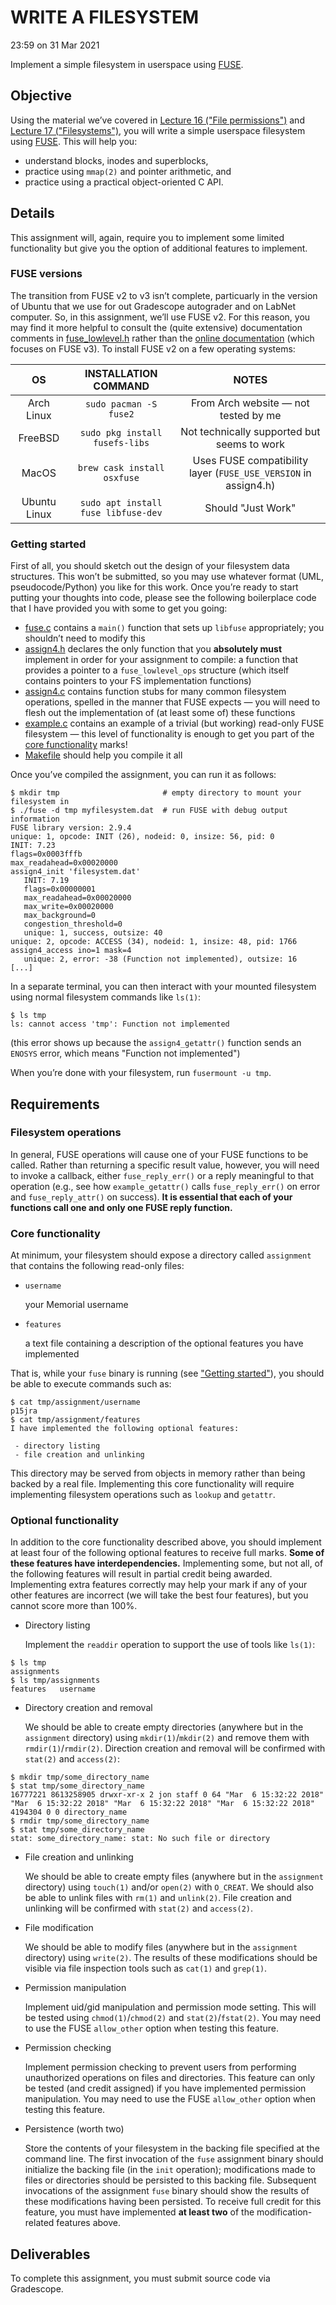 # WRITE A FILESYSTEM

23:59 on 31 Mar 2021

Implement a simple filesystem in userspace using [FUSE](https://github.com/libfuse/libfuse).

## Objective

Using the material we’ve covered in [Lecture 16 ("File permissions")](https://memorialu.gitlab.io/Engineering/ECE/Teaching/operating-systems/website/lecture/16/) and [Lecture 17 ("Filesystems")](https://memorialu.gitlab.io/Engineering/ECE/Teaching/operating-systems/website/lecture/17/), you will write a simple userspace filesystem using [FUSE](https://github.com/libfuse/libfuse). This will help you:

- understand blocks, inodes and superblocks,
- practice using `mmap(2)` and pointer arithmetic, and
- practice using a practical object-oriented C API.

## Details

This assignment will, again, require you to implement some limited functionality but give you the option of additional features to implement.

### FUSE versions

The transition from FUSE v2 to v3 isn’t complete, particuarly in the version of Ubuntu that we use for out Gradescope autograder and on LabNet computer. So, in this assignment, we’ll use FUSE v2. For this reason, you may find it more helpful to consult the (quite extensive) documentation comments in [fuse_lowlevel.h](https://github.com/libfuse/libfuse/blob/fuse_2_9_bugfix/include/fuse_lowlevel.h#L150) rather than the [online documentation](http://libfuse.github.io/doxygen) (which focuses on FUSE v3). To install FUSE v2 on a few operating systems:

|      OS      |        INSTALLATION COMMAND         |                            NOTES                             |
| :----------: | :---------------------------------: | :----------------------------------------------------------: |
|  Arch Linux  |       `sudo pacman -S fuse2`        |             From Arch website — not tested by me             |
|   FreeBSD    |   `sudo pkg install fusefs-libs`    |         Not technically supported but seems to work          |
|    MacOS     |     `brew cask install osxfuse`     | Uses FUSE compatibility layer (`FUSE_USE_VERSION` in assign4.h) |
| Ubuntu Linux | `sudo apt install fuse libfuse-dev` |                      Should "Just Work"                      |

### Getting started

First of all, you should sketch out the design of your filesystem data structures. This won’t be submitted, so you may use whatever format (UML, pseudocode/Python) you like for this work. Once you’re ready to start putting your thoughts into code, please see the following boilerplace code that I have provided you with some to get you going:

- [fuse.c](https://memorialu.gitlab.io/Engineering/ECE/Teaching/operating-systems/website/assignment/5/fuse.c) contains a `main()` function that sets up `libfuse` appropriately; you shouldn’t need to modify this
- [assign4.h](https://memorialu.gitlab.io/Engineering/ECE/Teaching/operating-systems/website/assignment/5/assign4.h) declares the only function that you **absolutely must** implement in order for your assignment to compile: a function that provides a pointer to a `fuse_lowlevel_ops` structure (which itself contains pointers to your FS implementation functions)
- [assign4.c](https://memorialu.gitlab.io/Engineering/ECE/Teaching/operating-systems/website/assignment/5/assign4.c) contains function stubs for many common filesystem operations, spelled in the manner that FUSE expects — you will need to flesh out the implementation of (at least some of) these functions
- [example.c](https://memorialu.gitlab.io/Engineering/ECE/Teaching/operating-systems/website/assignment/5/example.c) contains an example of a trivial (but working) read-only FUSE filesystem — this level of functionality is enough to get you part of the [core functionality](https://memorialu.gitlab.io/Engineering/ECE/Teaching/operating-systems/website/assignment/5/#_core_functionality) marks!
- [Makefile](https://memorialu.gitlab.io/Engineering/ECE/Teaching/operating-systems/website/assignment/5/Makefile) should help you compile it all

Once you’ve compiled the assignment, you can run it as follows:

```console
$ mkdir tmp                       # empty directory to mount your filesystem in
$ ./fuse -d tmp myfilesystem.dat  # run FUSE with debug output information
FUSE library version: 2.9.4
unique: 1, opcode: INIT (26), nodeid: 0, insize: 56, pid: 0
INIT: 7.23
flags=0x0003fffb
max_readahead=0x00020000
assign4_init 'filesystem.dat'
   INIT: 7.19
   flags=0x00000001
   max_readahead=0x00020000
   max_write=0x00020000
   max_background=0
   congestion_threshold=0
   unique: 1, success, outsize: 40
unique: 2, opcode: ACCESS (34), nodeid: 1, insize: 48, pid: 1766
assign4_access ino=1 mask=4
   unique: 2, error: -38 (Function not implemented), outsize: 16
[...]
```

In a separate terminal, you can then interact with your mounted filesystem using normal filesystem commands like `ls(1)`:

```console
$ ls tmp
ls: cannot access 'tmp': Function not implemented
```

(this error shows up because the `assign4_getattr()` function sends an `ENOSYS` error, which means "Function not implemented")

When you’re done with your filesystem, run `fusermount -u tmp`.

## Requirements

### Filesystem operations

In general, FUSE operations will cause one of your FUSE functions to be called. Rather than returning a specific result value, however, you will need to invoke a callback, either `fuse_reply_err()` or a reply meaningful to that operation (e.g., see how `example_getattr()` calls `fuse_reply_err()` on error and `fuse_reply_attr()` on success). **It is essential that each of your functions call one and only one FUSE reply function.**

### Core functionality

At minimum, your filesystem should expose a directory called `assignment` that contains the following read-only files:

- `username`

  your Memorial username

- `features`

  a text file containing a description of the optional features you have implemented

That is, while your `fuse` binary is running (see ["Getting started"](https://memorialu.gitlab.io/Engineering/ECE/Teaching/operating-systems/website/assignment/5/#_getting_started)), you should be able to execute commands such as:

```console
$ cat tmp/assignment/username
p15jra
$ cat tmp/assignment/features
I have implemented the following optional features:

 - directory listing
 - file creation and unlinking
```

This directory may be served from objects in memory rather than being backed by a real file. Implementing this core functionality will require implementing filesystem operations such as `lookup` and `getattr`.

### Optional functionality

In addition to the core functionality described above, you should implement at least four of the following optional features to receive full marks. **Some of these features have interdependencies.** Implementing some, but not all, of the following features will result in partial credit being awarded. Implementing extra features correctly may help your mark if any of your other features are incorrect (we will take the best four features), but you cannot score more than 100%.

- Directory listing

  Implement the `readdir` operation to support the use of tools like `ls(1)`:

```console
$ ls tmp
assignments
$ ls tmp/assignments
features   username
```

- Directory creation and removal

  We should be able to create empty directories (anywhere but in the `assignment` directory) using `mkdir(1)`/`mkdir(2)` and remove them with `rmdir(1)`/`rmdir(2)`. Direction creation and removal will be confirmed with `stat(2)` and `access(2)`:

```console
$ mkdir tmp/some_directory_name
$ stat tmp/some_directory_name
16777221 8613258905 drwxr-xr-x 2 jon staff 0 64 "Mar  6 15:32:22 2018" "Mar  6 15:32:22 2018" "Mar  6 15:32:22 2018" "Mar  6 15:32:22 2018" 4194304 0 0 directory_name
$ rmdir tmp/some_directory_name
$ stat tmp/some_directory_name
stat: some_directory_name: stat: No such file or directory
```

- File creation and unlinking

  We should be able to create empty files (anywhere but in the `assignment` directory) using `touch(1)` and/or `open(2)` with `O_CREAT`. We should also be able to unlink files with `rm(1)` and `unlink(2)`. File creation and unlinking will be confirmed with `stat(2)` and `access(2)`.

- File modification

  We should be able to modify files (anywhere but in the `assignment` directory) using `write(2)`. The results of these modifications should be visible via file inspection tools such as `cat(1)` and `grep(1)`.

- Permission manipulation

  Implement uid/gid manipulation and permission mode setting. This will be tested using `chmod(1)`/`chmod(2)` and `stat(2)`/`fstat(2)`. You may need to use the FUSE `allow_other` option when testing this feature.

- Permission checking

  Implement permission checking to prevent users from performing unauthorized operations on files and directories. This feature can only be tested (and credit assigned) if you have implemented permission manipulation. You may need to use the FUSE `allow_other` option when testing this feature.

- Persistence (worth two)

  Store the contents of your filesystem in the backing file specified at the command line. The first invocation of the `fuse` assignment binary should initialize the backing file (in the `init` operation); modifications made to files or directories should be persisted to this backing file. Subsequent invocations of the assignment `fuse` binary should show the results of these modifications having been persisted. To receive full credit for this feature, you must have implemented **at least two** of the modification-related features above.

## Deliverables

To complete this assignment, you must submit source code via Gradescope.